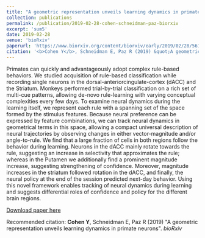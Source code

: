 ```yaml
---
title: "A geometric representation unveils learning dynamics in primate neurons"
collection: publications
permalink: /publication/2019-02-28-cohen-schneidman-paz-biorxiv
excerpt: 'sum5'
date: 2019-02-28
venue: 'bioRxiv'
paperurl: 'https://www.biorxiv.org/content/biorxiv/early/2019/02/28/561670.full.pdf'
citation: '<b>Cohen Y</b>, Schneidman E, Paz R (2019) &quot;A geometric representation unveils learning dynamics in primate neurons&quot;. <i>bioRxiv</i>'
---
```

Primates can quickly and advantageously adopt complex rule-based behaviors. We studiedacquisition of rule-based classification while recording single neurons in the dorsal-anteriorcingulate-cortex (dACC) and the Striatum. Monkeys performed trial-by-trial classification on a richset of multi-cue patterns, allowing de-novo rule-learning with varying conceptual complexities everyfew days. To examine neural dynamics during the learning itself, we represent each rule with aspanning set of the space formed by the stimulus features. Because neural preference can beexpressed by feature combinations, we can track neural dynamics in geometrical terms in thisspace, allowing a compact universal description of neural trajectories by observing changes ineither vector-magnitude and/or angle-to-rule. We find that a large fraction of cells in both regionsfollow the behavior during learning. Neurons in the dACC mainly rotate towards the rule, suggestingan increase in selectivity that approximates the rule; whereas in the Putamen we additionally find aprominent magnitude increase, suggesting strengthening of confidence. Moreover, magnitudeincreases in the striatum followed rotation in the dACC, and finally, the neural policy at the end ofthe session predicted next-day behavior. Using this novel framework enables tracking of neuraldynamics during learning and suggests differential roles of confidence and policy for the differentbrain regions.

[Download paper here](https://www.biorxiv.org/content/biorxiv/early/2019/02/28/561670.full.pdf)

Recommended citation: <b>Cohen Y</b>, Schneidman E, Paz R (2019) "A geometric representation unveils learning dynamics in primate neurons". <i>bioRxiv</i>